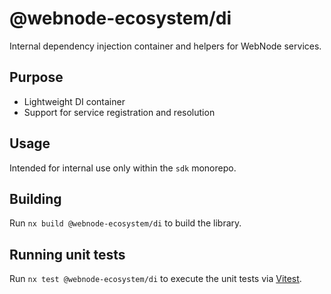 # @webnode-ecosystem/di

Internal dependency injection container and helpers for WebNode services.

## Purpose

- Lightweight DI container
- Support for service registration and resolution

## Usage

Intended for internal use only within the `sdk` monorepo.

## Building

Run `nx build @webnode-ecosystem/di` to build the library.

## Running unit tests

Run `nx test @webnode-ecosystem/di` to execute the unit tests via [Vitest](https://vitest.dev/).
